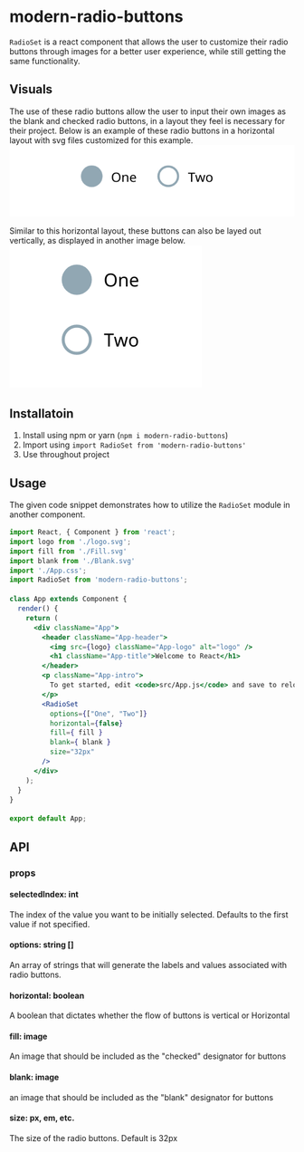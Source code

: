 # modern-radio-buttons
`RadioSet` is a react component that allows the user to customize their radio buttons through images for a better user experience, while still getting the same functionality.

## Visuals
The use of these radio buttons allow the user to input their own images as the blank and checked radio buttons, in a layout they feel is necessary for their project. Below is an example of these radio buttons in a horizontal layout with svg files customized for this example.
![Alt text](images/Horizontal.png?raw=true "Horizontal")

Similar to this horizontal layout, these buttons can also be layed out vertically, as displayed in another image below.
![Alt text](images/Vertical.png?raw=true "Vertical")

## Installatoin
1. Install using npm or yarn (`npm i modern-radio-buttons`)
2. Import using `import RadioSet from 'modern-radio-buttons'`
3. Use throughout project

## Usage
The given code snippet demonstrates how to utilize the `RadioSet` module in another component.

```jsx
import React, { Component } from 'react';
import logo from './logo.svg';
import fill from './Fill.svg'
import blank from './Blank.svg'
import './App.css';
import RadioSet from 'modern-radio-buttons';

class App extends Component {
  render() {
    return (
      <div className="App">
        <header className="App-header">
          <img src={logo} className="App-logo" alt="logo" />
          <h1 className="App-title">Welcome to React</h1>
        </header>
        <p className="App-intro">
          To get started, edit <code>src/App.js</code> and save to reload.
        </p>
        <RadioSet
          options={["One", "Two"]}
          horizontal={false}
          fill={ fill }
          blank={ blank }
          size="32px"
        />
      </div>
    );
  }
}

export default App;
```

## API

### props
#### selectedIndex: int
The index of the value you want to be initially selected. Defaults to the first value if not specified.

#### options: string []
An array of strings that will generate the labels and values associated with radio buttons.

#### horizontal: boolean
A boolean that dictates whether the flow of buttons is vertical or Horizontal

#### fill: image
An image that should be included as the "checked" designator for buttons

#### blank: image
an image that should be included as the "blank" designator for buttons

#### size: px, em, etc.
The size of the radio buttons. Default is 32px
